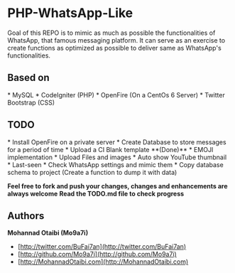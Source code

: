 <h1>PHP-WhatsApp-Like</h1>
Goal of this REPO is to mimic as much as possible the functionalities of WhatsApp, that famous messaging platform.
It can serve as an exercise to create functions as optimized as possible to deliver same as WhatsApp's functionalities.

<h2>Based on</h2>
* MySQL
* CodeIgniter (PHP)
* OpenFire (On a CentOs 6 Server)
* Twitter Bootstrap (CSS)


<h2>TODO</h2>
* Install OpenFire on a private server
* Create Database to store messages for a period of time
* Upload a CI Blank template **(Done)**
* EMOJI implementation
* Upload Files and images
* Auto show YouTube thumbnail
* Last-seen
* Check WhatsApp settings and mimic them
* Copy database schema to project (Create a function to dump it with data)



**Feel free to fork and push your changes, changes and enhancements are always welcome**
**Read the TODO.md file to check progress**

## Authors

**Mohannad Otaibi (Mo9a7i)**

+ [http://twitter.com/BuFai7an](http://twitter.com/BuFai7an)
+ [http://github.com/Mo9a7i](http://github.com/Mo9a7i)
+ [http://MohannadOtaibi.com](http://MohannadOtaibi.com)